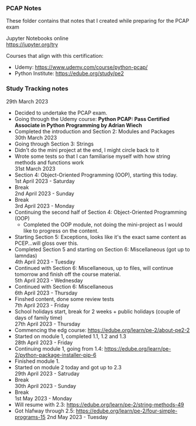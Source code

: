 ### PCAP Notes  
These folder contains that notes that I created while preparing for the PCAP exam  

Jupyter Notebooks online  
https://jupyter.org/try  

Courses that align with this certification:  
- Udemy: https://www.udemy.com/course/python-pcap/  
- Python Institute: https://edube.org/study/pe2  


### Study Tracking notes  

29th March 2023  
  - Decided to undertake the PCAP exam.  
  - Going through the Udemy course: **Python PCAP: Pass Certified Associate in Python Programming by Adrian Wiech**  
  - Completed the introduction and Section 2: Modules and Packages  
30th March 2023  
  - Going through Section 3: Strings  
  - Didn't do the mini project at the end, I might circle back to it    
  - Wrote some tests so that I can familiarise myself with how string methods and functions work  
31st March 2023  
  - Section 4: Object-Oriented Programming (OOP), starting this today.  
1st April 2023 - Saturday  
  - Break  
2nd April 2023 - Sunday  
  - Break  
3rd April 2023 - Monday  
  - Continuing the second half of Section 4: Object-Oriented Programming (OOP)  
    - Completed the OOP module, not doing the mini-project as I would like to progress on the content.  
  - Starting Section 5: Exceptions, looks like it's the exact same content as PCEP...will gloss over this.  
  - Completed Section 5 and starting on Section 6: Miscellaneous (got up to lamndas)  
4th April 2023 - Tuesday  
  - Continued with Section 6: Miscellaneous, up to files, will continue tomorrow and finish off the course material.  
5th April 2023 - Wednesday  
  - Continued with Section 6: Miscellaneous  
6th April 2023 - Thursday  
  - Finshed content, done some review tests  
7th April 2023 - Friday  
  - School holidays start, break for 2 weeks + public holidays (couple of days of family time)  
27th April 2023 - Thursday  
  - Commencing the edg course:  https://edube.org/learn/pe-2/about-pe2-2  
  - Started on module 1, completed 1.1, 1.2 and 1.3  
28th April 2023 - Friday  
  - Continuing module 1, going from 1.4: https://edube.org/learn/pe-2/python-package-installer-pip-6  
  - Finished module 1.  
  - Started on module 2 today and got up to 2.3  
29th April 2023 - Satruday  
  - Break  
30th April 2023 - Sunday  
  - Break  
1st May 2023 - Monday  
  - Will resume with 2.3: https://edube.org/learn/pe-2/string-methods-49  
  - Got hlafway through 2.5: https://edube.org/learn/pe-2/four-simple-programs-15
2nd May 2023 - Tuesday  
